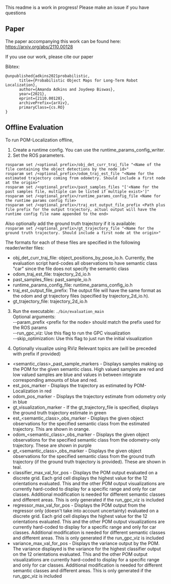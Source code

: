This readme is a work in progress! Please make an issue if you have questions

## Paper
The paper accompanying this work can be found here: https://arxiv.org/abs/2110.00128 

If you use our work, please cite our paper

Bibtex:
```
@unpublished{adkins2021probabilistic,
      title={Probabilistic Object Maps for Long-Term Robot Localization}, 
      author={Amanda Adkins and Joydeep Biswas},
      year={2021},
      eprint={2110.00128},
      archivePrefix={arXiv},
      primaryClass={cs.RO}
}
```

## Offline Evaluation

To run POM-Localization offline, 

1. Create a runtime config. You can use the runtime_params_config_writer. 
2. Set the ROS parameters. 

`rosparam set /<optional prefix>/obj_det_curr_traj_file "<Name of the file containing the object detections by the node id>"`  
`rosparam set /<optional_prefix>/odom_traj_est_file "<Name for the estimated trajectory coming from odometry. Should include a first node at the origin>"`  
`rosparam set /<optional_prefix>/past_samples_files "['<Name for the past samples file, multiple can be listed if multiple exist>']"`  
`rosparam set /<optional_prefix>/runtime_params_config_file <Name for the runtime params config file>`  
`rosparam set /<optional_prefix>/traj_est_output_file_prefix <Path plus file prefix for the output trajectory, actual output will have the runtime config file name appended to the end>`  

Also optionally add the ground truth trajectory if it is available:  
`rosparam set /<optional_prefix>/gt_trajectory_file "<Name for the ground truth trajectory. Should include a first node at the origin>"`  

The formats for each of these files are specified in the following reader/writer files:
- obj_det_curr_traj_file: object_positions_by_pose_io.h. Currently, the evaluation script hard-codes all observations to have semantic class "car" since the file does not specify the semantic class
- odom_traj_est_file: trajectory_2d_io.h
- past_samples_files: past_sample_io.h
- runtime_params_config_file: runtime_params_config_io.h
- traj_est_output_file_prefix: The output file will have the same format as the odom and gt trajectory files (specified by trajectory_2d_io.h). 
- gt_trajectory_file: trajectory_2d_io.h

3. Run the executable:
`./bin/evaluation_main `    
Optional arguments:  
--param_prefix \<prefix for the node\> should match the prefix used for the ROS params  
--run_gpc_viz: Use this flag to run the GPC visualization  
--skip_optimization: Use this flag to just run the initial visualization  

4. Optionally visualize using RViz
Relevant topics are (will be preceded with prefix if provided)
- \<semantic_class\>_past_sample_markers - Displays samples making up the POM for the given semantic class. High valued samples are red and low valued samples are blue and values in between integrate corresponding amounts of blue and red.
- est_pos_marker - Displays the trajectory as estimated by POM-Localization in red
- odom_pos_marker - Displays the trajectory estimate from odometry only in blue
- gt_visualization_marker - If the gt_trajectory_file is specified, displays the ground truth trajectory estimate in green
- est_\<semantic_class\>_obs_marker - Displays the given object observations for the specified semantic class from the estimated trajectory. This are shown in orange.
- odom_\<semantic_class\>_obs_marker - Displays the given object observations for the specified semantic class from the odometry-only trajectory. These are shown in purple
- gt_\<semantic_class\>_obs_marker - Displays the given object observations for the specified semantic class from the ground truth trajectory (if the ground truth trajectory is provided). These are shown in teal.
- classifier_max_val_for_pos - Displays the POM output evaluated on a discrete grid. Each grid cell displays the highest value for the 12 orientations evaluated. This and the other POM output visualizations are currently hard-coded to display for a specific range and only for car classes. Additional modification is needed for different semantic classes and different areas. This is only generated if the run_gpc_viz is included
- regressor_max_val_for_pos - Displays the POM output from the regressor only (doesn't take into account uncertainty) evaluated on a discrete grid. Each grid cell displays the highest value for the 12 orientations evaluated. This and the other POM output visualizations are currently hard-coded to display for a specific range and only for car classes. Additional modification is needed for different semantic classes and different areas. This is only generated if the run_gpc_viz is included
- variance_max_val_for_pos - Displays the variance output by the POM. The variance displayed is the variance for the highest classifier output on the 12 orientations evaluated.  This and the other POM output visualizations are currently hard-coded to display for a specific range and only for car classes. Additional modification is needed for different semantic classes and different areas. This is only generated if the run_gpc_viz is included


